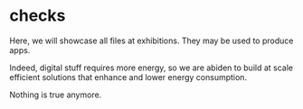 # checks

Here, we will showcase all files at exhibitions. They may be used to produce apps.

Indeed, digital stuff requires more energy, so we are abiden to build at scale efficient solutions that enhance and lower energy consumption. 

Nothing is true anymore.
